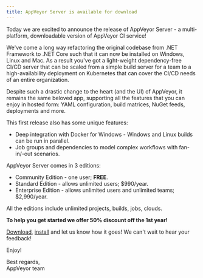 ```yaml
---
title: AppVeyor Server is available for download
---
```


Today we are excited to announce the release of AppVeyor Server - a multi-platform, downloadable version of AppVeyor CI service!

We've come a long way refactoring the original codebase from .NET Framework to .NET Core such that it can now be installed on Windows, Linux and Mac. As a result you've got a light-weight dependency-free CI/CD server that can be scaled from a simple build server for a team to a high-availability deployment on Kubernetes that can cover the CI/CD needs of an entire organization.

Despite such a drastic change to the heart (and the UI) of AppVeyor, it remains the same beloved app, supporting all the features that you can enjoy in hosted form: YAML configuration, build matrices, NuGet feeds, deployments and more.

This first release also has some unique features:

* Deep integration with Docker for Windows - Windows and Linux builds can be run in parallel.
* Job groups and dependencies to model complex workflows with fan-in/-out scenarios.

AppVeyor Server comes in 3 editions:

* Community Edition - one user; **FREE**.
* Standard Edition - allows unlimited users; $990/year.
* Enterprise Edition - allows unlimited users and unlimited teams; $2,990/year.

All the editions include unlimited projects, builds, jobs, clouds.

**To help you get started we offer 50% discount off the 1st year!**

[Download](/on-premise/#download), [install](/docs/server/) and let us know how it goes! We can't wait to hear your feedback!

Enjoy!

Best regards,<br>
AppVeyor team
